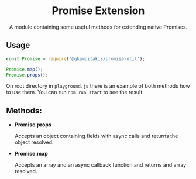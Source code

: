 <h1 align="center"> Promise Extension </h1>

<p  align="center">A module containing some useful methods for extending native Promises.</p>

## Usage

```javascript
const Promise = require('@gkampitakis/promise-util');

Promise.map();
Promise.props();
```

On root directory in `playground.js` there is an example of both methods how to use them. You can run `npm run start` to see the result.

## Methods:

-   **Promise.props**

    Accepts an object containing fields with async calls and returns the object resolved.

*   **Promise.map**

    Accepts an array and an async callback function and returns and array resolved.
